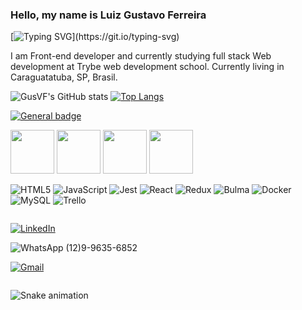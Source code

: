 ### Hello, my name is Luiz Gustavo Ferreira

[![Typing SVG](https://readme-typing-svg.demolab.com?font=Dancing+Script&weight=600&size=40&pause=1000&color=0D5A1F&center=true&vCenter=true&width=450&height=70&lines=Welcome+to+my+GitHub+!)](https://git.io/typing-svg)

I am Front-end developer and currently studying full stack Web development at Trybe web development school. Currently living in 
Caraguatatuba, SP, Brasil.

<div>
 
![GusVF's GitHub stats](https://github-readme-stats.vercel.app/api?username=GusVF&show_icons=true&theme=tokyonight)
[![Top Langs](https://github-readme-stats.vercel.app/api/top-langs/?username=GusVF&theme=tokyonight)](https://github.com/GusVF/github-readme-stats)

</div>

 [![General badge](https://img.shields.io/badge/<Skills>-<Tools>-<COLOR>.svg)](https://shields.io/)
 
 <div>
   <img src="https://cdn.jsdelivr.net/gh/devicons/devicon/icons/html5/html5-original-wordmark.svg"height="70"width="70" /><space></space> 
   <img src="https://cdn.jsdelivr.net/gh/devicons/devicon/icons/javascript/javascript-original.svg"height="70"width="70" /> 
   <img src="https://cdn.jsdelivr.net/gh/devicons/devicon/icons/jest/jest-plain.svg"height="70"width="70" />  
   <img src="https://cdn.jsdelivr.net/gh/devicons/devicon/icons/react/react-original.svg"height="70"width="70" />
 </div>

<div> 
                    
![HTML5](https://img.shields.io/badge/html5-%23E34F26.svg?style=for-the-badge&logo=html5&logoColor=white)
![JavaScript](https://img.shields.io/badge/javascript-%23323330.svg?style=for-the-badge&logo=javascript&logoColor=%23F7DF1E)
![Jest](https://img.shields.io/badge/-jest-%23C21325?style=for-the-badge&logo=jest&logoColor=white)
![React](https://img.shields.io/badge/react-%2320232a.svg?style=for-the-badge&logo=react&logoColor=%2361DAFB)
![Redux](https://img.shields.io/badge/redux-%23593d88.svg?style=for-the-badge&logo=redux&logoColor=white)
![Bulma](https://img.shields.io/badge/bulma-00D0B1?style=for-the-badge&logo=bulma&logoColor=white)
![Docker](https://img.shields.io/badge/docker-%230db7ed.svg?style=for-the-badge&logo=docker&logoColor=white)
![MySQL](https://img.shields.io/badge/mysql-%2300f.svg?style=for-the-badge&logo=mysql&logoColor=white)
![Trello](https://img.shields.io/badge/Trello-%23026AA7.svg?style=for-the-badge&logo=Trello&logoColor=white) 
 
</div>

<div style="display: inline-block">
 
 <a href="https://www.linkedin.com/in/luiz-gustavo-ferreira-gusferreira/" target="blank">
 
  ![LinkedIn](https://img.shields.io/badge/linkedin-%230077B5.svg?style=for-the-badge&logo=linkedin&logoColor=white)
 
</a>
 
![WhatsApp](https://img.shields.io/badge/WhatsApp-25D366?style=for-the-badge&logo=whatsapp&logoColor=white)
(12)9-9635-6852
 
<a href="mailto:gus.116506@gmail.com">
 
  ![Gmail](https://img.shields.io/badge/Gmail-D14836?style=for-the-badge&logo=gmail&logoColor=white)
 
</a>


</div>

![Snake animation](https://github.com/GusVF/GusVF/blob/output/github-contribution-grid-snake.svg)
 





